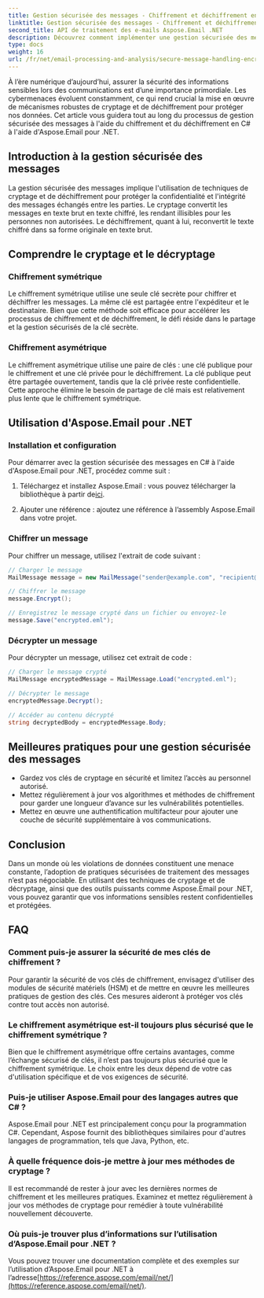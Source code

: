 ```yaml
---
title: Gestion sécurisée des messages - Chiffrement et déchiffrement en C#
linktitle: Gestion sécurisée des messages - Chiffrement et déchiffrement en C#
second_title: API de traitement des e-mails Aspose.Email .NET
description: Découvrez comment implémenter une gestion sécurisée des messages avec chiffrement et déchiffrement en C# à l'aide d'Aspose.Email pour .NET. Protégez efficacement les données sensibles.
type: docs
weight: 16
url: /fr/net/email-processing-and-analysis/secure-message-handling-encryption-and-decryption-in-csharp/
---
```


À l’ère numérique d’aujourd’hui, assurer la sécurité des informations sensibles lors des communications est d’une importance primordiale. Les cybermenaces évoluent constamment, ce qui rend crucial la mise en œuvre de mécanismes robustes de cryptage et de déchiffrement pour protéger nos données. Cet article vous guidera tout au long du processus de gestion sécurisée des messages à l'aide du chiffrement et du déchiffrement en C# à l'aide d'Aspose.Email pour .NET.

## Introduction à la gestion sécurisée des messages

La gestion sécurisée des messages implique l'utilisation de techniques de cryptage et de déchiffrement pour protéger la confidentialité et l'intégrité des messages échangés entre les parties. Le cryptage convertit les messages en texte brut en texte chiffré, les rendant illisibles pour les personnes non autorisées. Le déchiffrement, quant à lui, reconvertit le texte chiffré dans sa forme originale en texte brut.

## Comprendre le cryptage et le décryptage

### Chiffrement symétrique

Le chiffrement symétrique utilise une seule clé secrète pour chiffrer et déchiffrer les messages. La même clé est partagée entre l'expéditeur et le destinataire. Bien que cette méthode soit efficace pour accélérer les processus de chiffrement et de déchiffrement, le défi réside dans le partage et la gestion sécurisés de la clé secrète.

### Chiffrement asymétrique

Le chiffrement asymétrique utilise une paire de clés : une clé publique pour le chiffrement et une clé privée pour le déchiffrement. La clé publique peut être partagée ouvertement, tandis que la clé privée reste confidentielle. Cette approche élimine le besoin de partage de clé mais est relativement plus lente que le chiffrement symétrique.

## Utilisation d'Aspose.Email pour .NET

### Installation et configuration

Pour démarrer avec la gestion sécurisée des messages en C# à l'aide d'Aspose.Email pour .NET, procédez comme suit :

1.  Téléchargez et installez Aspose.Email : vous pouvez télécharger la bibliothèque à partir de[ici](https://releases.aspose.com/email/net).

2. Ajouter une référence : ajoutez une référence à l’assembly Aspose.Email dans votre projet.

### Chiffrer un message

Pour chiffrer un message, utilisez l'extrait de code suivant :

```csharp
// Charger le message
MailMessage message = new MailMessage("sender@example.com", "recipient@example.com", "Subject", "Message body");

// Chiffrer le message
message.Encrypt();

// Enregistrez le message crypté dans un fichier ou envoyez-le
message.Save("encrypted.eml");
```

### Décrypter un message

Pour décrypter un message, utilisez cet extrait de code :

```csharp
// Charger le message crypté
MailMessage encryptedMessage = MailMessage.Load("encrypted.eml");

// Décrypter le message
encryptedMessage.Decrypt();

// Accéder au contenu décrypté
string decryptedBody = encryptedMessage.Body;
```

## Meilleures pratiques pour une gestion sécurisée des messages

- Gardez vos clés de cryptage en sécurité et limitez l’accès au personnel autorisé.
- Mettez régulièrement à jour vos algorithmes et méthodes de chiffrement pour garder une longueur d’avance sur les vulnérabilités potentielles.
- Mettez en œuvre une authentification multifacteur pour ajouter une couche de sécurité supplémentaire à vos communications.

## Conclusion

Dans un monde où les violations de données constituent une menace constante, l’adoption de pratiques sécurisées de traitement des messages n’est pas négociable. En utilisant des techniques de cryptage et de décryptage, ainsi que des outils puissants comme Aspose.Email pour .NET, vous pouvez garantir que vos informations sensibles restent confidentielles et protégées.

## FAQ

### Comment puis-je assurer la sécurité de mes clés de chiffrement ?

Pour garantir la sécurité de vos clés de chiffrement, envisagez d'utiliser des modules de sécurité matériels (HSM) et de mettre en œuvre les meilleures pratiques de gestion des clés. Ces mesures aideront à protéger vos clés contre tout accès non autorisé.

### Le chiffrement asymétrique est-il toujours plus sécurisé que le chiffrement symétrique ?

Bien que le chiffrement asymétrique offre certains avantages, comme l’échange sécurisé de clés, il n’est pas toujours plus sécurisé que le chiffrement symétrique. Le choix entre les deux dépend de votre cas d'utilisation spécifique et de vos exigences de sécurité.

### Puis-je utiliser Aspose.Email pour des langages autres que C# ?

Aspose.Email pour .NET est principalement conçu pour la programmation C#. Cependant, Aspose fournit des bibliothèques similaires pour d'autres langages de programmation, tels que Java, Python, etc.

### À quelle fréquence dois-je mettre à jour mes méthodes de cryptage ?

Il est recommandé de rester à jour avec les dernières normes de chiffrement et les meilleures pratiques. Examinez et mettez régulièrement à jour vos méthodes de cryptage pour remédier à toute vulnérabilité nouvellement découverte.

### Où puis-je trouver plus d’informations sur l’utilisation d’Aspose.Email pour .NET ?

 Vous pouvez trouver une documentation complète et des exemples sur l’utilisation d’Aspose.Email pour .NET à l’adresse[https://reference.aspose.com/email/net/](https://reference.aspose.com/email/net/).
